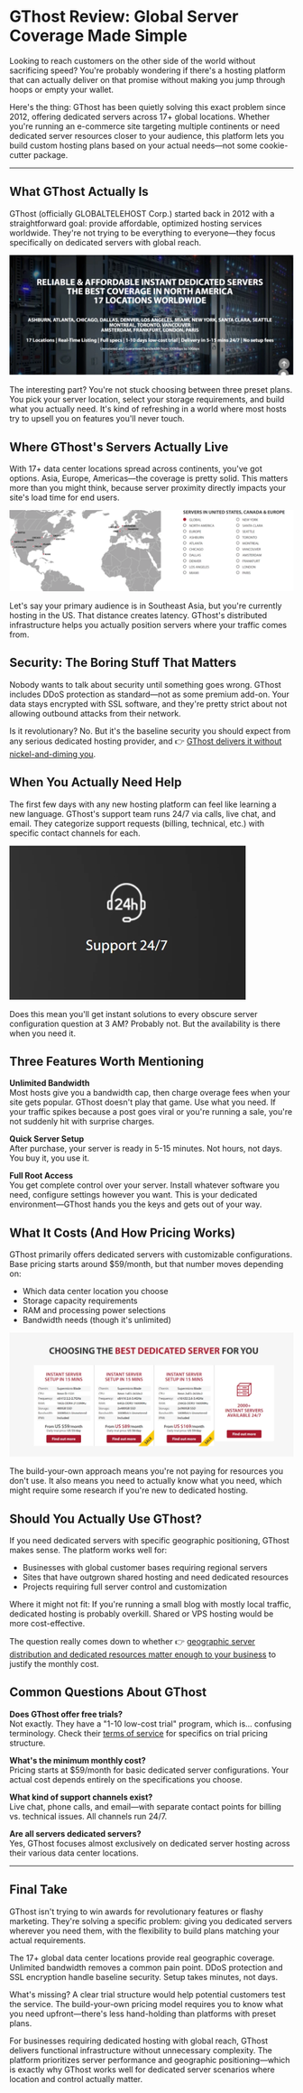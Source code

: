 # GThost Review: Global Server Coverage Made Simple

Looking to reach customers on the other side of the world without sacrificing speed? You're probably wondering if there's a hosting platform that can actually deliver on that promise without making you jump through hoops or empty your wallet.

Here's the thing: GThost has been quietly solving this exact problem since 2012, offering dedicated servers across 17+ global locations. Whether you're running an e-commerce site targeting multiple continents or need dedicated server resources closer to your audience, this platform lets you build custom hosting plans based on your actual needs—not some cookie-cutter package.

---

## What GThost Actually Is

GThost (officially GLOBALTELEHOST Corp.) started back in 2012 with a straightforward goal: provide affordable, optimized hosting services worldwide. They're not trying to be everything to everyone—they focus specifically on dedicated servers with global reach.

![GThost homepage showing global data center locations and service offerings](image/37536150.webp)

The interesting part? You're not stuck choosing between three preset plans. You pick your server location, select your storage requirements, and build what you actually need. It's kind of refreshing in a world where most hosts try to upsell you on features you'll never touch.

## Where GThost's Servers Actually Live

With 17+ data center locations spread across continents, you've got options. Asia, Europe, Americas—the coverage is pretty solid. This matters more than you might think, because server proximity directly impacts your site's load time for end users.

![Map displaying GThost's global data center network across multiple continents](image/2796583331292.webp)

Let's say your primary audience is in Southeast Asia, but you're currently hosting in the US. That distance creates latency. GThost's distributed infrastructure helps you actually position servers where your traffic comes from.

## Security: The Boring Stuff That Matters

Nobody wants to talk about security until something goes wrong. GThost includes DDoS protection as standard—not as some premium add-on. Your data stays encrypted with SSL software, and they're pretty strict about not allowing outbound attacks from their network.

Is it revolutionary? No. But it's the baseline security you should expect from any serious dedicated hosting provider, and 👉 [GThost delivers it without nickel-and-diming you](https://cp.gthost.com/en/join/72c7e6b2fc118929f9ede2978f008806).

## When You Actually Need Help

The first few days with any new hosting platform can feel like learning a new language. GThost's support team runs 24/7 via calls, live chat, and email. They categorize support requests (billing, technical, etc.) with specific contact channels for each.

![GThost customer support interface showing multiple contact methods available 24/7](image/363072924179776.webp)

Does this mean you'll get instant solutions to every obscure server configuration question at 3 AM? Probably not. But the availability is there when you need it.

## Three Features Worth Mentioning

**Unlimited Bandwidth**  
Most hosts give you a bandwidth cap, then charge overage fees when your site gets popular. GThost doesn't play that game. Use what you need. If your traffic spikes because a post goes viral or you're running a sale, you're not suddenly hit with surprise charges.

**Quick Server Setup**  
After purchase, your server is ready in 5-15 minutes. Not hours, not days. You buy it, you use it.

**Full Root Access**  
You get complete control over your server. Install whatever software you need, configure settings however you want. This is your dedicated environment—GThost hands you the keys and gets out of your way.

## What It Costs (And How Pricing Works)

GThost primarily offers dedicated servers with customizable configurations. Base pricing starts around $59/month, but that number moves depending on:
- Which data center location you choose
- Storage capacity requirements  
- RAM and processing power selections
- Bandwidth needs (though it's unlimited)

![GThost pricing configurator showing customizable dedicated server options](image/158246304614.webp)

The build-your-own approach means you're not paying for resources you don't use. It also means you need to actually know what you need, which might require some research if you're new to dedicated hosting.

## Should You Actually Use GThost?

If you need dedicated servers with specific geographic positioning, GThost makes sense. The platform works well for:
- Businesses with global customer bases requiring regional servers
- Sites that have outgrown shared hosting and need dedicated resources
- Projects requiring full server control and customization

Where it might not fit: If you're running a small blog with mostly local traffic, dedicated hosting is probably overkill. Shared or VPS hosting would be more cost-effective.

The question really comes down to whether 👉 [geographic server distribution and dedicated resources matter enough to your business](https://cp.gthost.com/en/join/72c7e6b2fc118929f9ede2978f008806) to justify the monthly cost.

## Common Questions About GThost

**Does GThost offer free trials?**  
Not exactly. They have a "1-10 low-cost trial" program, which is... confusing terminology. Check their [terms of service](https://cp.gthost.com/en/page/terms?_ga=2.179979619.656792361.1655286311-1729963139.1655286311) for specifics on trial pricing structure.

**What's the minimum monthly cost?**  
Pricing starts at $59/month for basic dedicated server configurations. Your actual cost depends entirely on the specifications you choose.

**What kind of support channels exist?**  
Live chat, phone calls, and email—with separate contact points for billing vs. technical issues. All channels run 24/7.

**Are all servers dedicated servers?**  
Yes, GThost focuses almost exclusively on dedicated server hosting across their various data center locations.

---

## Final Take

GThost isn't trying to win awards for revolutionary features or flashy marketing. They're solving a specific problem: giving you dedicated servers wherever you need them, with the flexibility to build plans matching your actual requirements.

The 17+ global data center locations provide real geographic coverage. Unlimited bandwidth removes a common pain point. DDoS protection and SSL encryption handle baseline security. Setup takes minutes, not days.

What's missing? A clear trial structure would help potential customers test the service. The build-your-own pricing model requires you to know what you need upfront—there's less hand-holding than platforms with preset plans.

For businesses requiring dedicated hosting with global reach, GThost delivers functional infrastructure without unnecessary complexity. The platform prioritizes server performance and geographic positioning—which is exactly why GThost works well for dedicated server scenarios where location and control actually matter.
